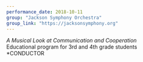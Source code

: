 ```yaml
---
performance_date: 2018-10-11
group: "Jackson Symphony Orchestra"
group_link: "https://jacksonsymphony.org"
---
```

_A Musical Look at Communication and Cooperation_<br/>
Educational program for 3rd and 4th grade students<br/>
*CONDUCTOR

